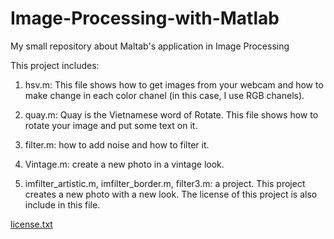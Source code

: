 # Image-Processing-with-Matlab
My small repository about Maltab's application in Image Processing

This project includes: 

1. hsv.m: This file shows how to get images from your webcam and how to make change in each color chanel (in this case, I use RGB chanels). 

2. quay.m: Quay is the Vietnamese word of Rotate. This file shows how to rotate your image and put some text on it. 

3. filter.m: how to add noise and how to filter it.

4. Vintage.m: create a new photo in a vintage look.

5. imfilter_artistic.m, imfilter_border.m, filter3.m: a project. This project creates a new photo with a new look. The license of this project is also include in this file. 

[license.txt](https://github.com/luke-dinh/Image-Processing-with-Matlab/files/4499094/license.txt)
